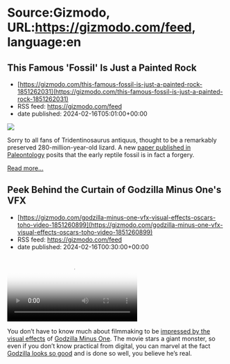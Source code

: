 # Source:Gizmodo, URL:https://gizmodo.com/feed, language:en

## This Famous 'Fossil' Is Just a Painted Rock
 - [https://gizmodo.com/this-famous-fossil-is-just-a-painted-rock-1851262031](https://gizmodo.com/this-famous-fossil-is-just-a-painted-rock-1851262031)
 - RSS feed: https://gizmodo.com/feed
 - date published: 2024-02-16T05:01:00+00:00

<img class="type:primaryImage" src="https://i.kinja-img.com/image/upload/c_fit,q_80,w_636/0e70a240eac50123db3840536fa5eac0.png" /><p>Sorry to all fans of Tridentinosaurus antiquus, thought to be a remarkably preserved 280-million-year-old lizard. A new <a class="sc-1out364-0 dPMosf sc-145m8ut-0 lcFFec js_link" href="http://dx.doi.org/10.1111/pala.12690" rel="noopener noreferrer" target="_blank">paper published in Paleontology</a> posits that the early reptile fossil is in fact a forgery.</p><p><a href="https://gizmodo.com/this-famous-fossil-is-just-a-painted-rock-1851262031">Read more...</a></p>

## Peek Behind the Curtain of Godzilla Minus One's VFX
 - [https://gizmodo.com/godzilla-minus-one-vfx-visual-effects-oscars-toho-video-1851260899](https://gizmodo.com/godzilla-minus-one-vfx-visual-effects-oscars-toho-video-1851260899)
 - RSS feed: https://gizmodo.com/feed
 - date published: 2024-02-16T00:30:00+00:00

<video loop="" poster="https://i.kinja-img.com/image/upload/c_fit,q_80,w_636/c541109fe6439c47c7072c92c1b6bed4.jpg"><source src="https://i.kinja-img.com/image/upload/c_fit,q_80,w_636/c541109fe6439c47c7072c92c1b6bed4.mp4" type="video/mp4" /></video><p>You don’t have to know much about filmmaking to be <a class="sc-1out364-0 dPMosf sc-145m8ut-0 lcFFec js_link" href="https://gizmodo.com/godzilla-minus-one-oscar-nomination-visual-effects-toho-1851189245">impressed by the visual effects</a> of <a class="sc-1out364-0 dPMosf sc-145m8ut-0 lcFFec js_link" href="https://gizmodo.com/godzilla-minus-one-review-toho-kaiju-1851046649">Godzilla Minus One</a>. The movie stars a giant monster, so even if you don’t know practical from digital, you can marvel at the fact <a class="sc-1out364-0 dPMosf sc-145m8ut-0 lcFFec js_link" href="https://gizmodo.com/godzilla-minus-one-director-star-wars-lucasfilm-filoni-1851180997">Godzilla looks so good</a> and is done so well, you believe he’s real.</p><p>

